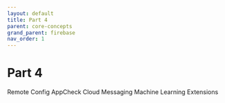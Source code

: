 ```yaml
---
layout: default
title: Part 4
parent: core-concepts
grand_parent: firebase
nav_order: 1
---
```


# Part 4


Remote Config
AppCheck
Cloud Messaging
Machine Learning
Extensions
